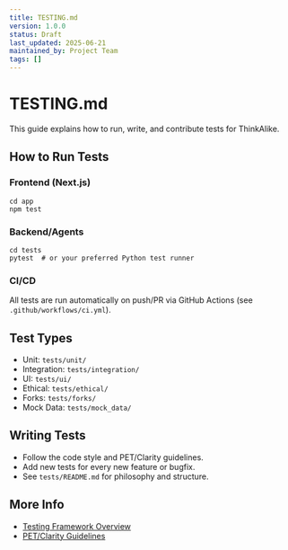 ```yaml
---
title: TESTING.md
version: 1.0.0
status: Draft
last_updated: 2025-06-21
maintained_by: Project Team
tags: []
---
```


# TESTING.md

This guide explains how to run, write, and contribute tests for ThinkAlike.

## How to Run Tests

### Frontend (Next.js)
```
cd app
npm test
```

### Backend/Agents
```
cd tests
pytest  # or your preferred Python test runner
```

### CI/CD
All tests are run automatically on push/PR via GitHub Actions (see `.github/workflows/ci.yml`).

## Test Types
- Unit: `tests/unit/`
- Integration: `tests/integration/`
- UI: `tests/ui/`
- Ethical: `tests/ethical/`
- Forks: `tests/forks/`
- Mock Data: `tests/mock_data/`

## Writing Tests
- Follow the code style and PET/Clarity guidelines.
- Add new tests for every new feature or bugfix.
- See `tests/README.md` for philosophy and structure.

## More Info
- [Testing Framework Overview](tests/README.md)
- [PET/Clarity Guidelines](docs/pet_clarity.md)
